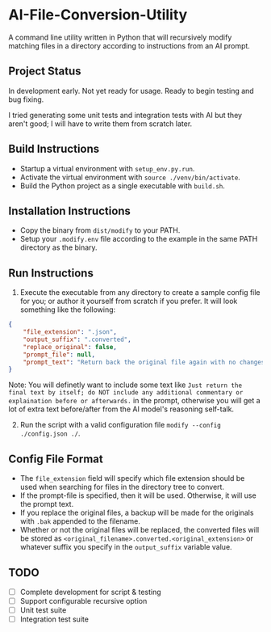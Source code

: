 # AI-File-Conversion-Utility

A command line utility written in Python that will recursively modify matching files in a directory according to instructions from an AI prompt.

## Project Status

In development early. Not yet ready for usage. Ready to begin testing and bug fixing.

I tried generating some unit tests and integration tests with AI but they aren't good; I will have to write them from scratch later.

## Build Instructions
- Startup a virtual environment with `setup_env.py.run`.
- Activate the virtual environment with `source ./venv/bin/activate`.
- Build the Python project as a single executable with `build.sh`.

## Installation Instructions
- Copy the binary from `dist/modify` to your PATH.
- Setup your `.modify.env` file according to the example in the same PATH directory as the binary.

## Run Instructions
1. Execute the executable from any directory to create a sample config file for you; or author it yourself from scratch if you prefer. It will look something like the following:

```json
{
    "file_extension": ".json",
    "output_suffix": ".converted",
    "replace_original": false,
    "prompt_file": null,
    "prompt_text": "Return back the original file again with no changes. Just return the final text by itself; do NOT include any additional commentary or explaination before or afterwards.",
}
```

Note: You will definetly want to include some text like `Just return the final text by itself; do NOT include any additional commentary or explaination before or afterwards.` in the prompt, otherwise you will get a lot of extra text before/after from the AI model's reasoning self-talk.

2. Run the script with a valid configuration file `modify --config ./config.json ./`.

## Config File Format
- The `file_extension` field will specify which file extension should be used when searching for files in the directory tree to convert.
- If the prompt-file is specified, then it will be used. Otherwise, it will use the prompt text.
- If you replace the original files, a backup will be made for the originals with `.bak` appended to the filename.
- Whether or not the original files will be replaced, the converted files will be stored as `<original_filename>.converted.<original_extension>` or whatever suffix you specify in the `output_suffix` variable value.

## TODO
- [ ] Complete development for script & testing
- [ ] Support configurable recursive option
- [ ] Unit test suite
- [ ] Integration test suite
